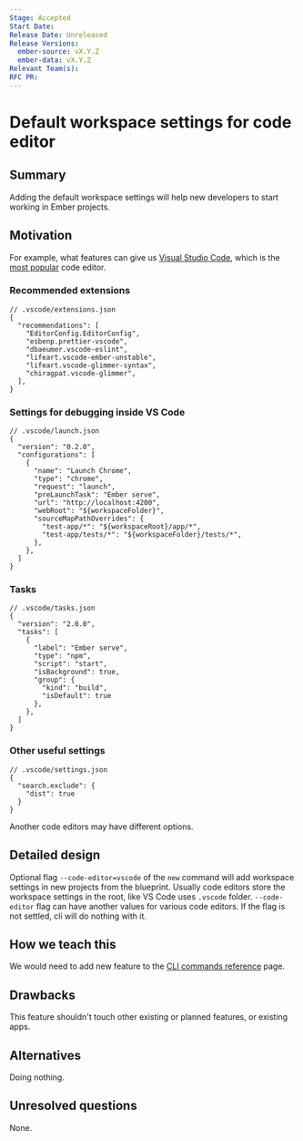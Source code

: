 ```yaml
---
Stage: Accepted
Start Date:
Release Date: Unreleased
Release Versions:
  ember-source: vX.Y.Z
  ember-data: vX.Y.Z
Relevant Team(s):
RFC PR:
---
```


<!---
Directions for above:

Stage: Leave as is
Start Date: Fill in with today's date, YYYY-MM-DD
Release Date: Leave as is
Release Versions: Leave as is
Relevant Team(s): Fill this in with the [team(s)](README.md#relevant-teams) to which this RFC applies
RFC PR: Fill this in with the URL for the Proposal RFC PR
-->

# Default workspace settings for code editor

## Summary

Adding the default workspace settings will help new developers to start working in Ember projects.

## Motivation

For example, what features can give us [Visual Studio Code](https://code.visualstudio.com), which is the [most popular](https://survey.stackoverflow.co/2022/#section-most-popular-technologies-integrated-development-environment) code editor.

### Recommended extensions

```jsonc
// .vscode/extensions.json
{
  "recommendations": [
    "EditorConfig.EditorConfig",
    "esbenp.prettier-vscode",
    "dbaeumer.vscode-eslint",
    "lifeart.vscode-ember-unstable",
    "lifeart.vscode-glimmer-syntax",
    "chiragpat.vscode-glimmer",
  ],
}
```

### Settings for debugging inside VS Code

```jsonc
// .vscode/launch.json
{
  "version": "0.2.0",
  "configurations": [
    {
      "name": "Launch Chrome",
      "type": "chrome",
      "request": "launch",
      "preLaunchTask": "Ember serve",
      "url": "http://localhost:4200",
      "webRoot": "${workspaceFolder}",
      "sourceMapPathOverrides": {
        "test-app/*": "${workspaceRoot}/app/*",
        "test-app/tests/*": "${workspaceFolder}/tests/*",
      },
    },
  ]
}
```

### Tasks

```jsonc
// .vscode/tasks.json
{
  "version": "2.0.0",
  "tasks": [
    {
      "label": "Ember serve",
      "type": "npm",
      "script": "start",
      "isBackground": true,
      "group": {
        "kind": "build",
        "isDefault": true
      },
    },
  ]
}
```

### Other useful settings

```jsonc
// .vscode/settings.json
{
  "search.exclude": {
    "dist": true
  }
}
```

Another code editors may have different options.

## Detailed design

Optional flag `--code-editor=vscode` of the `new` command will add workspace settings in new projects from the blueprint. Usually code editors store the workspace settings in the root, like VS Code uses `.vscode` folder. `--code-editor` flag can have another values for various code editors. If the flag is not settled, cli will do nothing with it.

## How we teach this

We would need to add new feature to the [CLI commands reference](https://cli.emberjs.com/release/advanced-use/cli-commands-reference/) page.


## Drawbacks

This feature shouldn't touch other existing or planned features, or existing apps.

## Alternatives

Doing nothing.

## Unresolved questions

None.
